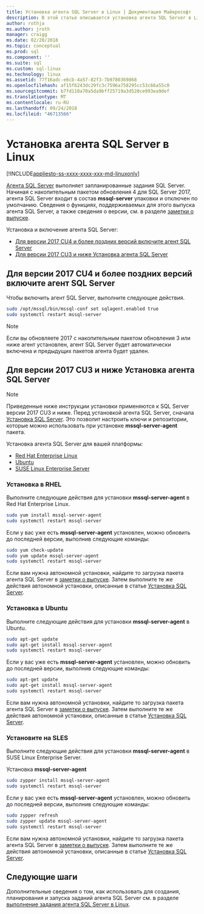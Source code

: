 ```yaml
---
title: Установка агента SQL Server в Linux | Документация Майкрософт
description: В этой статье описывается установка агента SQL Server в Linux.
author: rothja
ms.author: jroth
manager: craigg
ms.date: 02/20/2018
ms.topic: conceptual
ms.prod: sql
ms.component: ''
ms.suite: sql
ms.custom: sql-linux
ms.technology: linux
ms.assetid: 77f16adc-e6cb-4a57-82f3-7b9780369868
ms.openlocfilehash: af15f6243dc29fc3c7596a758295cc53c66a55c0
ms.sourcegitcommit: b7fd118a70a5da9bff25719a3d520ce993ea9def
ms.translationtype: MT
ms.contentlocale: ru-RU
ms.lasthandoff: 09/24/2018
ms.locfileid: "46713566"
---
```

# <a name="install-sql-server-agent-on-linux"></a>Установка агента SQL Server в Linux

[!INCLUDE[appliesto-ss-xxxx-xxxx-xxx-md-linuxonly](../includes/appliesto-ss-xxxx-xxxx-xxx-md-linuxonly.md)]

 [Агента SQL Server](https://docs.microsoft.com/sql/ssms/agent/sql-server-agent) выполняет запланированные задания SQL Server. Начиная с накопительным пакетом обновления 4 для SQL Server 2017, агента SQL Server входит в состав **mssql-server** упаковки и отключен по умолчанию. Сведения о функциях, поддерживаемых для этого выпуска агента SQL Server, а также сведения о версии, см. в разделе [заметки о выпуске](sql-server-linux-release-notes.md).

 Установка и включение агента SQL Server:
- [Для версии 2017 CU4 и более поздних версий включите агент SQL Server](#EnableAgentAfterCU4)
- [Для версии 2017 CU3 и ниже Установка агента SQL Server](#InstallAgentBelowCU4)


## <a name="EnableAgentAfterCU4">Для версии 2017 CU4 и более поздних версий включите агент SQL Server</a>

 Чтобы включить агент SQL Server, выполните следующие действия.

```bash
sudo /opt/mssql/bin/mssql-conf set sqlagent.enabled true 
sudo systemctl restart mssql-server
```

> [!NOTE]
> Если вы обновляете 2017 с накопительным пакетом обновления 3 или ниже агент установлен, агент SQL Server будет автоматически включена и предыдущих пакетов агента будет удален.  

## <a name="InstallAgentBelowCU4">Для версии 2017 CU3 и ниже Установка агента SQL Server</a>

> [!NOTE]
> Приведенные ниже инструкции установки применяются к SQL Server версии 2017 CU3 и ниже. Перед установкой агента SQL Server, сначала [Установка SQL Server](sql-server-linux-setup.md#platforms). Это позволит настроить ключи и репозитории, которые можно использовать при установке **mssql-server-agent** пакета.

Установка агента SQL Server для вашей платформы:
- [Red Hat Enterprise Linux](#RHEL)
- [Ubuntu](#ubuntu)
- [SUSE Linux Enterprise Server](#SLES)

### <a name="RHEL">Установка в RHEL</a>

Выполните следующие действия для установки **mssql-server-agent** в Red Hat Enterprise Linux. 

```bash
sudo yum install mssql-server-agent
sudo systemctl restart mssql-server
```

Если у вас уже есть **mssql-server-agent** установлен, можно обновить до последней версии, выполнив следующие команды:

```bash
sudo yum check-update
sudo yum update mssql-server-agent
sudo systemctl restart mssql-server
```

Если вам нужна автономной установки, найдите то загрузка пакета агента SQL Server в [заметки о выпуске](sql-server-linux-release-notes.md). Затем выполните те же действия автономной установки, описанные в статье [Установка SQL Server](sql-server-linux-setup.md#offline).

### <a name="ubuntu">Установка в Ubuntu</a>

Выполните следующие действия для установки **mssql-server-agent** в Ubuntu. 

```bash
sudo apt-get update 
sudo apt-get install mssql-server-agent
sudo systemctl restart mssql-server
```

Если у вас уже есть **mssql-server-agent** установлен, можно обновить до последней версии, выполнив следующие команды:

```bash
sudo apt-get update 
sudo apt-get install mssql-server-agent
sudo systemctl restart mssql-server
```

Если вам нужна автономной установки, найдите то загрузка пакета агента SQL Server в [заметки о выпуске](sql-server-linux-release-notes.md). Затем выполните те же действия автономной установки, описанные в статье [Установка SQL Server](sql-server-linux-setup.md#offline).

### <a name="SLES">Установите на SLES</a>

Выполните следующие действия для установки **mssql-server-agent** в SUSE Linux Enterprise Server. 

Установка **mssql-server-agent** 

```bash
sudo zypper install mssql-server-agent
sudo systemctl restart mssql-server
```

Если у вас уже есть **mssql-server-agent** установлен, можно обновить до последней версии, выполнив следующие команды:

```bash
sudo zypper refresh
sudo zypper update mssql-server-agent
sudo systemctl restart mssql-server
```

Если вам нужна автономной установки, найдите то загрузка пакета агента SQL Server в [заметки о выпуске](sql-server-linux-release-notes.md). Затем выполните те же действия автономной установки, описанные в статье [Установка SQL Server](sql-server-linux-setup.md#offline).

## <a name="next-steps"></a>Следующие шаги
Дополнительные сведения о том, как использовать для создания, планирования и запуска заданий агента SQL Server см. в разделе [выполнение задания агента SQL Server в Linux](sql-server-linux-run-sql-server-agent-job.md).
